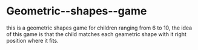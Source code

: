 # Geometric--shapes--game
this is a geometric shapes game for children ranging from 6 to 10, the idea of this game is that the child matches each geametric shape with it right position where it fits.
